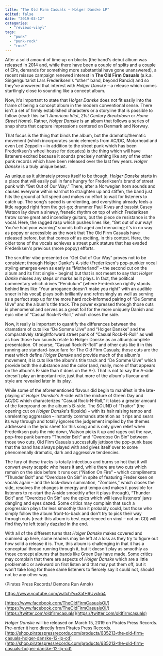```yaml
---
title: "The Old Firm Casuals – Holger Danske LP"
edited: false
date: "2019-03-12"
categories:
  - "reviews-vinyl"
tags:
  - "punk"
  - "punk-rock"
  - "rock"
---
```


After a solid amount of time up on blocks (the band's debut album was released in 2014 and, while there have been a couple of splits and a couple of EPs, demands for something more substantial have gone unanswered), a recent reissue campaign renewed interest in **The Old Firm Casuals** (a.k.a. Singer/guitarist Lars Frederiksen's “other” band, beyond Rancid) and so they've answered that interest with _Holger Danske_ – a release which comes startlingly close to sounding like a concept album.

Now, it's important to state that _Holger Danske_ does not fit easily into the frame of being a concept album in the modern conventional sense. There isn't a set of firmly established characters or a storyline that is possible to follow (read: this isn't _American Idiot_, _21st Century Breakdown_ or _Home Street Home_). Rather, _Holger Danske_ is an album that follows a series of snap shots that capture impressions centered on Denmark and Norway.

That focus is the thing that binds the album, but the dramatic/thematic movement (which incorporates sonic elements from AC/DC, Motorhead and even Led Zeppelin – in addition to the street punk which has been Frederiksen's wheel house for decades) is the thing which will have listeners excited because it sounds precisely nothing like any of the other punk records which have been released over the last few years. _Holger Danske_ is a truly unique beast.

As unique as it ultimately proves itself to be though, _Holger Danske_ starts in a place that will easily pull in fans hungry for Frederiksen's brand of street punk with “Get Out of Our Way.” There, after a Norwegian horn sounds and causes everyone within earshot to straighten up and stiffen, the band just hits the ground at full speed and makes no effort to wait for listeners to catch up. The song's speed is unrelenting, and everything already feels a little ragged right from the get-go; drummer Paul Rivas and bassist Casey Watson lay down a sinewy, frenetic rhythm on top of which Frederiksen throw some great and incendiary guitars, but the piece de resistance is the vocal. Here, the ragged rasp which pushes lines like, “Get out of our way/ You've had your warning” sounds both aged and menacing; it's in no way as poppy or accessible as the work that The Old Firm Casuals have released before, but that comes off as exciting, in this context. Here, the older tone of the vocals achieves a street punk stature that has evaded Frederiksen's previous (more poppy) efforts.

The scruffier vibe presented on “Get Out of Our Way” proves not to be consistent through Holger Danke's A-side (Frederiksen's pop-punkier vocal styling emerges even as early as “Motherland” – the second cut on the album and its first single – begins) but that is not meant to say that _Holger Danke_ misses any steps or marks as it plays. In fact, the political commentary which drives “Pendulum” (where Frederiksen rightly stands behind lines like “Your arrogance doesn't make you right” with an audible sneer in his vocal) plays both brilliantly and refreshingly as well as serving as a perfect step up for the more hard rock-informed pairing of “De Somme Ulve” and the album's title track. The power expressed through those cuts is phenomenal and serves as a great foil for the more uniquely Danish and epic vibe of “Casual Rock-N-Roll,” which closes the side.

Now, it really is important to quantify the differences between the dramatism of cuts like “De Somme Ulve” and “Holger Danske” and the comparatively straightforward street punk of “Casual Rock-N-Roll” as well as how those two sounds relate to Holger Danske as an album/complete presentation. Of course, “Casual Rock-N-Roll” and other cuts like it in this running are standard-issue fare for The Old Firm Casuals; those cuts are the meat which define _Holger Danske_ and provide much of the album's movement, it is cuts like the album's title track and “De Somme Ulve” which provide both the substance and the color (and, really, more of that appears on the album's B-side than it does on the A-). That is not to say the A-side doesn't play an important role, just that more of the album's flavour and style are revealed later in its play.

While some of the aforementioned flavour did begin to manifest in the late-playing of _Holger Danske_'s A-side with the mixture of Green Day and AC/DC which characterizes “Casual Rock-N-Roll,” it takes a greater amount of the foreground on the album's B-side. The SOUND of “Traitor” (the opening cut on _Holger Danske_'s flipside) – with its hair raising tempo and unrelenting aggression – instantly commands attention as it rips and sears its way through and totally ignores the judgement implied by the themes addressed in the lyric sheet for this song and is only given relief when Frederiksen puts the mic down, Watson picks it up and rages out the raw, pop-free punk burners “Thunder Bolt” and “Overdose On Sin” between those two cuts, Old Firm Casuals successfully jettison the pop-punk base that the band has always played with and gives itself over to some phenomenally dramatic, dark and aggressive tendencies.

The fury of these tracks is totally infectious and burns so hot that it will convert every sceptic who hears it and, while there are two cuts which remain on the side before it runs out (“Nation On Fire” – which compliments “Thunder Bolt” and “Overdose On Sin” in spite of featuring Frederiksen on vocals again – and the lock-down summation, “Zombies,” which closes the side, resolves the changes in energy and tempo and makes it possible for listeners to re-start the A-side smoothly after it plays through), “Thunder Bolt” and “Overdose On Sin” are the epics which will leave listeners' jaws dangling and eyes dazed. Some critics may complain that such a progression plays far less smoothly than it probably could, but those who simply follow the album front-to-back and don't try to pick their way through cuts (read: this album is best experienced on vinyl – not on CD) will find they're left totally dazzled in the end.

With all of the different turns that _Holger Danske_ makes covered and summed up here, some readers may be left at a loss as they try to figure out how solid a release it is. True, this album is challenging in that it has a conceptual thread running through it, but it doesn't play as smoothly as those concept albums that bands like Green Day have made. Some critics may complain that there are aspects of _Holger Danske_ which are a little problematic or awkward on first listen and that may put them off, but it won't take long for those same listeners to fiercely say it could not, should not be any other way.

(Pirates Press Records/ Demons Run Amok)

https://www.youtube.com/watch?v=3afH6Uvckq4

[https://www.facebook.com/TheOldFirmCasualsOi/](https://www.facebook.com/TheOldFirmCasualsOi/)
[https://twitter.com/oldfirmcasuals](https://twitter.com/oldfirmcasuals)

_Holger Danske_ will be released on March 15, 2019 on Pirates Press Records. Pre-order it here directly from Pirates Press Records. [http://shop.piratespressrecords.com/products/635213-the-old-firm-casuals-holger-danske-12-lp-cd](http://shop.piratespressrecords.com/products/635213-the-old-firm-casuals-holger-danske-12-lp-cd)
